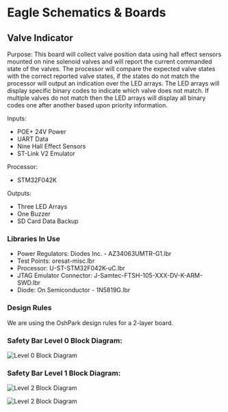 # Eagle Schematics & Boards


## Valve Indicator

Purpose:
This board will collect valve position data using hall effect sensors mounted on nine solenoid valves and will report the current commanded state of the valves. 
The processor will compare the expected valve states with the correct reported valve states, 
if the states do not match the processor will output an indication over the LED arrays.
The LED arrays will display specific binary codes to indicate which valve does not match. 
If multiple valves do not match then the LED arrays will display all binary codes one after another based upon priority information.

Inputs:
- POE+ 24V Power
- UART Data
- Nine Hall Effect Sensors
- ST-Link V2 Emulator

Processor:
- STM32F042K

Outputs:
- Three LED Arrays
- One Buzzer
- SD Card Data Backup

### Libraries In Use

- Power Regulators: Diodes Inc. - AZ34063UMTR-G1.lbr
- Test Points: oresat-misc.lbr
- Processor: U-ST-STM32F042K-uC.lbr
- JTAG Emulator Connector: J-Samtec-FTSH-105-XXX-DV-K-ARM-SWD.lbr
- Diode: On Semiconductor - 1N5819G.lbr

### Design Rules

We are using the OshPark design rules for a 2-layer board.

### Safety Bar Level 0 Block Diagram:
![Level 0 Block Diagram](https://github.com/psas/tsar-hardware/blob/master/valve_indicator/level0.png?raw=true)

### Safety Bar Level 1 Block Diagram:
![Level 2 Block Diagram](https://github.com/psas/tsar-hardware/blob/master/valve_indicator/level1.png?raw=true)

![Level 2 Block Diagram](https://github.com/psas/tsar-hardware/blob/master/valve_indicator/level1annotated.png?raw=true)


